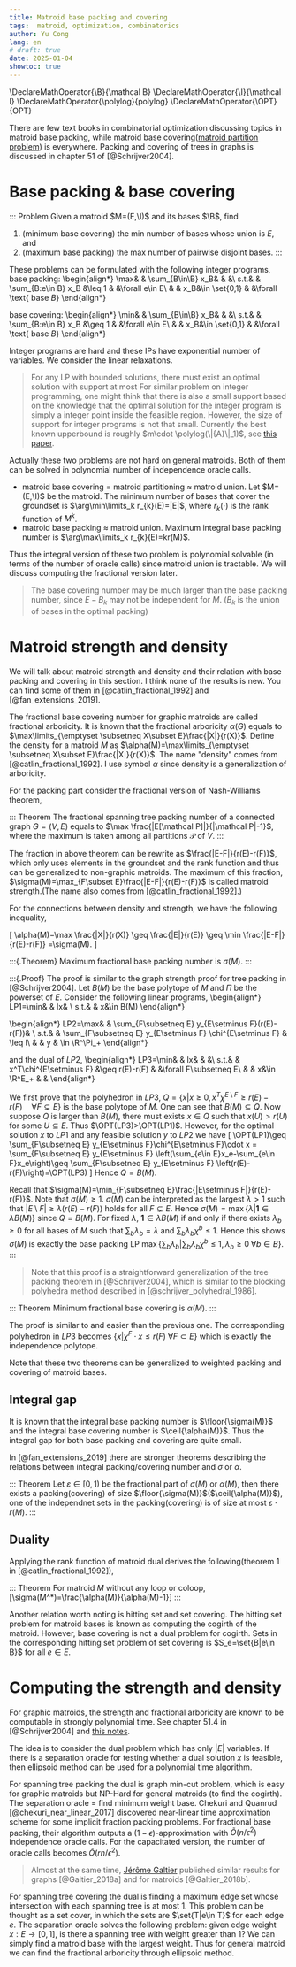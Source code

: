 ```yaml
---
title: Matroid base packing and covering
tags:  matroid, optimization, combinatorics
author: Yu Cong
lang: en
# draft: true
date: 2025-01-04
showtoc: true
---
```


\DeclareMathOperator{\B}{\mathcal B}
\DeclareMathOperator{\I}{\mathcal I}
\DeclareMathOperator{\polylog}{polylog}
\DeclareMathOperator{\OPT}{OPT}

There are few text books in combinatorial optimization discussing topics in matroid base packing, while matroid base covering([matroid partition problem](https://en.wikipedia.org/wiki/Matroid_partitioning)) is everywhere.
Packing and covering of trees in graphs is discussed in chapter 51 of [@Schrijver2004].

# Base packing & base covering

::: Problem
Given a matroid $M=(E,\I)$ and its bases $\B$, find

1. (minimum base covering) the min number of bases whose union is $E$, and
2. (maximum base packing) the max number of pairwise disjoint bases.
:::

These problems can be formulated with the following integer programs,
base packing:
\begin{align*}
\max&   &   \sum_{B\in\B} x_B&            &   &\\
s.t.&   &   \sum_{B:e\in B} x_B &\leq 1   &   &\forall e\in E\\
    &   &              x_B&\in \set{0,1}  &   &\forall \text{ base $B$}
\end{align*}

base covering:
\begin{align*}
\min&   & \sum_{B\in\B} x_B&            &   &\\
s.t.&   & \sum_{B:e\in B} x_B &\geq 1   &   &\forall e\in E\\
    &   &            x_B&\in \set{0,1}  &   &\forall \text{ base $B$}
\end{align*}

Integer programs are hard and these IPs have exponential number of variables. We consider the linear relaxations.

> For any LP with bounded solutions, there must exist an optimal solution with support at most 
> For similar problem on integer programming,
> one might think that there is also a small support based on the knowledge that the optimal 
> solution for the integer program is simply a integer point inside the feasible region.
> However, the size of support for integer programs is not that small. Currently the best known 
> upperbound is roughly $m\cdot \polylog(\|{A}\|_1)$, see [this paper](https://drops.dagstuhl.de/storage/00lipics/lipics-vol283-isaac2023/LIPIcs.ISAAC.2023.13/LIPIcs.ISAAC.2023.13.pdf).

Actually these two problems are not hard on general matroids. 
Both of them can be solved in polynomial number of independence oracle calls.

- matroid base covering = matroid partitioning ≈ matroid union. Let $M=(E,\I)$ be the matroid. The minimum number of bases that cover the groundset is $\arg\min\limits_k r_{k}(E)=|E|$, where $r_{k}(\cdot)$ is the rank function of $M^k$.
- matroid base packing ≈ matroid union. Maximum integral base packing number is $\arg\max\limits_k r_{k}(E)=kr(M)$.

Thus the integral version of these two problem is polynomial solvable (in terms of the number of oracle calls) since matroid union is tractable. We will discuss computing the fractional version later.

> The base covering number may be much larger than the base packing number, since $E-B_k$ may not be independent for $M$. ($B_k$ is the union of bases in the optimal packing)

# Matroid strength and density

We will talk about matroid strength and density and their relation with base packing and covering in this section. 
I think none of the results is new. You can find some of them in [@catlin_fractional_1992] and [@fan_extensions_2019].

The fractional base covering number for graphic matroids are called fractional arboricity. It is known that the fractional arboricity $\alpha(G)$ equals to $\max\limits_{\emptyset \subsetneq X\subset E}\frac{|X|}{r(X)}$. Define the density for a matroid $M$ as $\alpha(M)=\max\limits_{\emptyset \subsetneq X\subset E}\frac{|X|}{r(X)}$. The name "density" comes from [@catlin_fractional_1992]. I use symbol $\alpha$ since density is a generalization of arboricity.

For the packing part consider the fractional version of Nash-Williams theorem,

::: Theorem
The fractional spanning tree packing number of a connected graph $G=(V,E)$ equals to $\max \frac{|E[\mathcal P]|}{|\mathcal P|-1}$, where the maximum is taken among all partitions $\mathcal P$ of $V$.
:::

The fraction in above theorem can be rewrite as $\frac{|E-F|}{r(E)-r(F)}$, which only uses elements in the groundset and the rank function and thus can be generalized to non-graphic matroids. The maximum of this fraction, $\sigma(M)=\max_{F\subset E}\frac{|E-F|}{r(E)-r(F)}$ is called matroid strength.(The name also comes from [@catlin_fractional_1992].)

For the connections between density and strength, we have the following inequality,

\[
\alpha(M)=\max \frac{|X|}{r(X)} \geq \frac{|E|}{r(E)} \geq \min \frac{|E-F|}{r(E)-r(F)} =\sigma(M).
\]

:::{.Theorem}
Maximum fractional base packing number is $\sigma(M)$.
:::

:::{.Proof}
The proof is similar to the graph strength proof for tree packing in [@Schrijver2004].
Let $B(M)$ be the base polytope of $M$ and $\Pi$ be the powerset of $E$.
Consider the following linear programs,
\begin{align*}
LP1=\min&   &    lx&  \\
    s.t.&   &    x&\in B(M)
\end{align*}

\begin{align*}
LP2=\max&   & \sum_{F\subsetneq E} y_{E\setminus F}(r(E)-r(F))&  \\
    s.t.&   & \sum_{F\subsetneq E} y_{E\setminus F} \chi^{E\setminus F} & \leq l\\
        &   &    y & \in \R^\Pi_+
\end{align*}

and the dual of $LP2$,
\begin{align*}
    LP3=\min&   &    lx&                                    &   &\\
        s.t.&   &    x^T\chi^{E\setminus F} &\geq r(E)-r(F) &   &\forall F\subsetneq E\\
            &   &           x&\in \R^E_+                    &   &
\end{align*}  

We first prove that the polyhedron in $LP3$, $Q=\{ x | x\geq 0,x^T\chi^{E\setminus F} \geq r(E)-r(F) \quad \forall F\subsetneq E\}$ is the base polytope of $M$. One can see that $B(M)\subseteq Q$. Now suppose $Q$ is larger than $B(M)$, there must exists $x\in Q$ such that $x(U)>r(U)$ for some $U\subseteq E$. Thus $\OPT(LP3)>\OPT(LP1)$. However, for the optimal solution $x$ to $LP1$ and any feasible solution $y$ to $LP2$ we have
\[
  \OPT(LP1)\geq \sum_{F\subsetneq E} y_{E\setminus F}\chi^{E\setminus F}\cdot x = \sum_{F\subsetneq E} y_{E\setminus F} \left(\sum_{e\in E}x_e-\sum_{e\in F}x_e\right)\geq \sum_{F\subsetneq E} y_{E\setminus F} \left(r(E)-r(F)\right)=\OPT(LP3)
\]
Hence $Q=B(M)$.

Recall that $\sigma(M)=\min_{F\subsetneq E}\frac{|E\setminus F|}{r(E)-r(F)}$. 
Note that $\sigma(M)\geq 1$. 
$\sigma(M)$ can be interpreted as the largest $\lambda>1$ such that $|E\setminus F| \geq \lambda(r(E)-r(F))$ holds for all $F\subsetneq E$.
Hence $\sigma(M)=\max \{\lambda | \mathbf 1\in \lambda B(M)\}$ since $Q=B(M)$. 
For fixed $\lambda$, $\mathbf 1 \in \lambda B(M)$ if and only if there exists $\lambda_b\geq 0$ for all bases of $M$ such that $\sum_b \lambda_b=\lambda$ and $\sum_b \lambda_b \chi^b\leq 1$. Hence this shows $\sigma(M)$ is exactly the base packing LP $\max\{\sum_b{\lambda_b}| \sum_{b}\lambda_b\chi^b\leq 1,\lambda_b\geq 0\;\forall b\in B\}$.
:::

> Note that this proof is a straightforward generalization of the tree packing theorem in [@Schrijver2004], which is similar to the blocking polyhedra method described in [@schrijver_polyhedral_1986].

::: Theorem
Minimum fractional base covering is $\alpha(M)$.
:::

The proof is similar to and easier than the previous one. The corresponding polyhedron in $LP3$ becomes $\{x|\chi^{F}\cdot x\leq r(F)\; \forall F\subset E\}$ which is exactly the independence polytope.

Note that these two theorems can be generalized to weighted packing and covering of matroid bases.

## Integral gap

It is known that the integral base packing number is $\floor{\sigma(M)}$ and the integral base covering number is $\ceil{\alpha(M)}$. Thus the integral gap for both base packing and covering are quite small.

In [@fan_extensions_2019] there are stronger theorems describing the relations between integral packing/covering number and $\sigma$ or $\alpha$. 

::: Theorem
Let $\varepsilon\in [0,1)$ be the fractional part of $\sigma(M)$ or $\alpha(M)$, then there exists a packing(covering) of size $\floor{\sigma(M)}$($\ceil{\alpha(M)}$), one of the independnet sets in the packing(covering) is of size at most $\varepsilon\cdot r(M)$.
:::

## Duality

Applying the rank function of matroid dual derives the following(theorem 1 in [@catlin_fractional_1992]),

::: Theorem
For matroid $M$ without any loop or coloop,
\[\sigma(M^*)=\frac{\alpha(M)}{\alpha(M)-1}\]
:::

Another relation worth noting is hitting set and set covering. The hitting set problem for matroid bases is known as computing the cogirth of the matroid. However, base covering is not a dual problem for cogirth. Sets in the corresponding hitting set problem of set covering is $S_e=\set{B|e\in B}$ for all $e\in E$.

# Computing the strength and density

For graphic matroids, the strength and fractional arboricity are known to be computable in strongly polynomial time. See chapter 51.4 in [@Schrijver2004] and [this notes](https://courses.grainger.illinois.edu/cs598csc/fa2024/Notes/lec-tree-packing.pdf).

The idea is to consider the dual problem which has only $|E|$ variables. If there is a separation oracle for testing whether a dual solution $x$ is feasible, then ellipsoid method can be used for a polynomial time algorithm.

For spanning tree packing the dual is graph min-cut problem, which is easy for graphic matroids but NP-Hard for general matroids (to find the cogirth). The separation oracle = find minimum weight base.
Chekuri and Quanrud [@chekuri_near_linear_2017] discovered near-linear time approximation scheme for some implicit fraction packing problems. For fractional base packing, their algorithm outputs a $(1-\epsilon)$-approximation with $\tilde O(n/\epsilon^2)$ independence oracle calls. For the capacitated version, the number of oracle calls becomes $\tilde O(rn/\epsilon^2)$.

> Almost at the same time, [Jérôme Galtier](https://dblp.org/pid/54/3460.html) published similar results for graphs [@Galtier_2018a] and for matroids [@Galtier_2018b].

For spanning tree covering the dual is finding a maximum edge set whose intersection with each spanning tree is at most 1. This problem can be thought as a set cover, in which the sets are $\set{T|e\in T}$ for each edge $e$. The separation oracle solves the following problem: given edge weight $x:E\to [0,1]$, is there a spanning tree with weight greater than 1? We can simply find a matroid base with the largest weight. Thus for general matroid we can find the fractional arboricity through ellipsoid method.